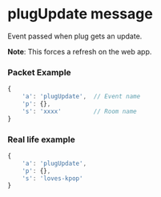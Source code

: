 # plugUpdate message

Event passed when plug gets an update.

**Note**: This forces a refresh on the web app.

### Packet Example

```js
{
    'a': 'plugUpdate',  // Event name
    'p': {},
    's': 'xxxx'         // Room name
}
```
### Real life example
```js
{
    'a': 'plugUpdate',
    'p': {},
    's': 'loves-kpop'
}
```